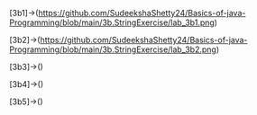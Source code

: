 [3b1]->(https://github.com/SudeekshaShetty24/Basics-of-java-Programming/blob/main/3b.StringExercise/lab_3b1.png)

[3b2]->(https://github.com/SudeekshaShetty24/Basics-of-java-Programming/blob/main/3b.StringExercise/lab_3b2.png)

[3b3]->()

[3b4]->()

[3b5]->()

